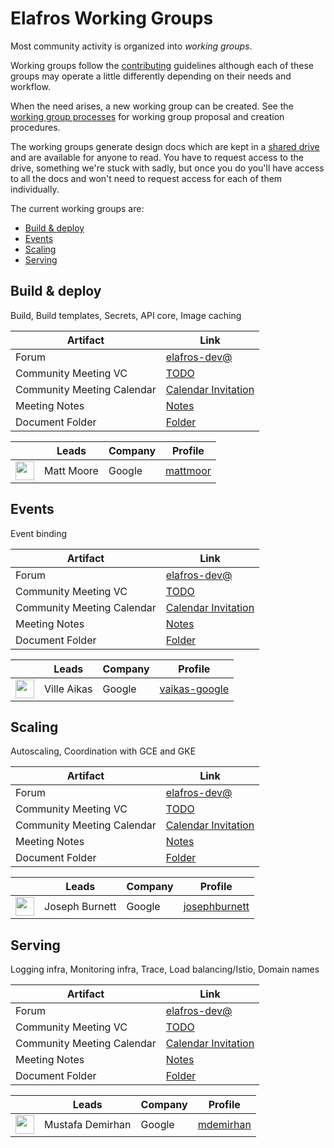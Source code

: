 # Elafros Working Groups

Most community activity is organized into *working groups*.

Working groups follow the [contributing](CONTRIBUTING.md) guidelines although
each of these groups may operate a little differently depending on their needs
and workflow.

When the need arises, a new working group can be created. See the [working group
processes](WORKING-GROUP-PROCESSES.md) for working group proposal and creation
procedures.

The working groups generate design docs which are kept in a [shared drive](TODO)
and are available for anyone to read. You have to request access to the drive,
something we're stuck with sadly, but once you do you'll have access to all the
docs and won't need to request access for each of them individually.

The current working groups are:

* [Build & deploy](#build--deploy)
* [Events](#events)
* [Scaling](#scaling)
* [Serving](#serving)

## Build & deploy

Build, Build templates, Secrets, API core, Image caching

Artifact | Link
---|---
Forum | [elafros-dev@](https://groups.google.com/forum/#!forum/elafros-dev)
Community Meeting VC | [TODO](TODO)
Community Meeting Calendar | [Calendar Invitation](TODO)
Meeting Notes | [Notes](TODO)
Document Folder | [Folder](TODO)

&nbsp; | Leads | Company | Profile
---|---|---|---
<img width="30px" src="https://github.com/mattmoor.png"> | Matt Moore | Google | [mattmoor](https://github.com/mattmoor)


## Events

Event binding

Artifact | Link
---|---
Forum | [elafros-dev@](https://groups.google.com/forum/#!forum/elafros-dev)
Community Meeting VC | [TODO](TODO)
Community Meeting Calendar | [Calendar Invitation](TODO)
Meeting Notes | [Notes](TODO)
Document Folder | [Folder](TODO)

&nbsp; | Leads | Company | Profile
---|---|---|---
<img width="30px" src="https://github.com/vaikas-google.png"> | Ville Aikas | Google | [vaikas-google](https://github.com/vaikas-google)


## Scaling

Autoscaling, Coordination with GCE and GKE

Artifact | Link
---|---
Forum | [elafros-dev@](https://groups.google.com/forum/#!forum/elafros-dev)
Community Meeting VC | [TODO](TODO)
Community Meeting Calendar | [Calendar Invitation](TODO)
Meeting Notes | [Notes](TODO)
Document Folder | [Folder](TODO)

&nbsp; | Leads | Company | Profile
---|---|---|---
<img width="30px" src="https://github.com/josephburnett.png"> | Joseph Burnett | Google | [josephburnett](https://github.com/josephburnett)

## Serving

Logging infra, Monitoring infra, Trace, Load balancing/Istio, Domain names

Artifact | Link
---|---
Forum | [elafros-dev@](https://groups.google.com/forum/#!forum/elafros-dev)
Community Meeting VC | [TODO](TODO)
Community Meeting Calendar | [Calendar Invitation](TODO)
Meeting Notes | [Notes](TODO)
Document Folder | [Folder](TODO)

&nbsp; | Leads | Company | Profile
---|---|---|---
<img width="30px" src="https://github.com/mdemirhan.png"> | Mustafa Demirhan | Google | [mdemirhan](https://github.com/mdemirhan)
